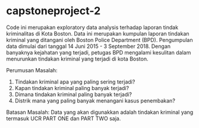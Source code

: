# capstoneproject-2
Code ini merupakan exploratory data analysis terhadap laporan tindak kriminalitas di Kota Boston. 
Data ini merupakan kumpulan laporan tindakan kriminal yang ditangani oleh Boston Police Department (BPD). 
Pengumpulan data dimulai dari tanggal 14 Juni 2015 - 3 September 2018. 
Dengan banyaknya kejahatan yang terjadi, petugas BPD mengalami kesulitan dalam menurunkan tindakan kriminal yang terjadi di kota Boston.

Perumusan Masalah:
1. Tindakan kriminal apa yang paling sering terjadi? 
2. Kapan tindakan kriminal paling banyak terjadi?
3. Dimana tindakan kriminal paling banyak terjadi?
4. Distrik mana yang paling banyak menangani kasus penembakan?

Batasan Masalah: 
Data yang akan digunakkan adalah tindakan kriminal yang termasuk UCR PART ONE dan PART TWO saja. 
